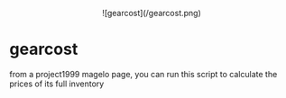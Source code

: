 <p align="center">![gearcost](/gearcost.png)</p>

# gearcost
from a project1999 magelo page, you can run this script to calculate the prices of its full inventory
